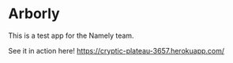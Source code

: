 Arborly
=====================

This is a test app for the Namely team.

See it in action here! https://cryptic-plateau-3657.herokuapp.com/
